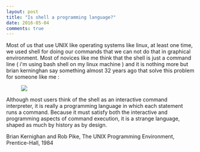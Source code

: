 ```yaml
---
layout: post
title: "Is shell a programming language?"
date: 2016-05-04
comments: true
---
```

Most of us that use UNIX like operating systems like linux, at least one time, we used shell for doing our commands that we can not do that in graphical environment. Most of novices like me think that the shell is just a command line ( i'm using bash shell on my linux machine ) and it is nothing more but brian kerninghan say something almost 32 years ago that solve this problem for someone like me : 
<figure>
	<img src="http://s6.picofile.com/file/8250013918/unix_shell.jpeg">
</figure>
Although most users think of the shell as an interactive command interpreter, it is really a
programming language in which each statement runs a command. Because it must satisfy
both the interactive and programming aspects of command execution, it is a strange
language, shaped as much by history as by design.

Brian Kernighan and Rob Pike, The UNIX Programming Environment, Prentice-Hall, 1984
